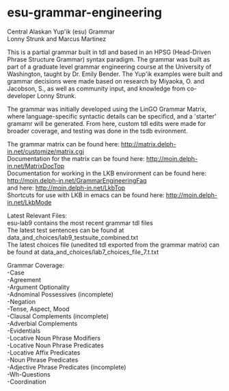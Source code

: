# esu-grammar-engineering
Central Alaskan Yup'ik (esu) Grammar <br>
Lonny Strunk and Marcus Martinez

This is a partial grammar built in tdl and based in an HPSG (Head-Driven Phrase Structure Grammar) syntax paradigm. The grammar was built as part of a graduate level grammar engineering course at the University of Washington, taught by Dr. Emily Bender. The Yup'ik examples were built and grammar decisions were made based on research by Miyaoka, O. and Jacobson, S., as well as community input, and knowledge from co-developer Lonny Strunk. 

The grammar was initially developed using the LinGO Grammar Matrix, where language-specific syntactic details can be specificd, and a 'starter' gramamr will be generated. From here, custom tdl edits were made for broader coverage, and testing was done in the tsdb evironment.

The grammar matrix can be found here: http://matrix.delph-in.net/customize/matrix.cgi <br>
Documentation for the matrix can be found here: http://moin.delph-in.net/MatrixDocTop <br>
Documentation for working in the LKB environment can be found here: http://moin.delph-in.net/GrammarEngineeringFaq <br>
and here: http://moin.delph-in.net/LkbTop <br>
Shortcuts for use with LKB in emacs can be found here: http://moin.delph-in.net/LkbMode

Latest Relevant Files: <br>
esu-lab9 contains the most recent grammar tdl files <br>
The latest test sentences can be found at data_and_choices/lab9_testsuite_combined.txt <br>
The latest choices file (unedited tdl exported from the grammar matrix) can be found at data_and_choices/lab7_choices_file_7.t.txt

Grammar Coverage: <br>
-Case <br>
-Agreement <br>
-Argument Optionality <br>
-Adnominal Possessives (incomplete) <br>
-Negation <br>
-Tense, Aspect, Mood <br>
-Clausal Complements (incomplete) <br>
-Adverbial Complements <br>
-Evidentials <br>
-Locative Noun Phrase Modifiers <br>
-Locative Noun Phrase Predicates <br>
-Locative Affix Predicates <br>
-Noun Phrase Predicates <br>
-Adjective Phrase Predicates (incomplete) <br>
-Wh-Questions <br>
-Coordination

